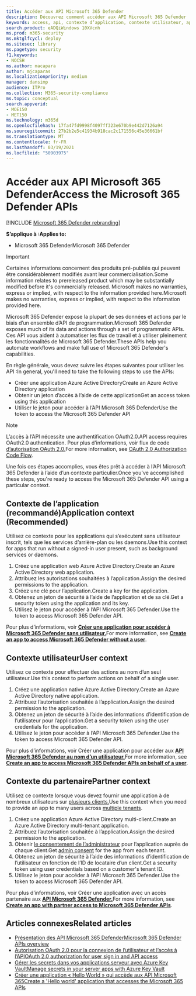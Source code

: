 ```yaml
---
title: Accéder aux API Microsoft 365 Defender
description: Découvrez comment accéder aux API Microsoft 365 Defender
keywords: access, api, contexte d’application, contexte utilisateur, application aad, jeton d’accès
search.product: eADQiWindows 10XVcnh
ms.prod: m365-security
ms.mktglfcycl: deploy
ms.sitesec: library
ms.pagetype: security
f1.keywords:
- NOCSH
ms.author: macapara
author: mjcaparas
ms.localizationpriority: medium
manager: dansimp
audience: ITPro
ms.collection: M365-security-compliance
ms.topic: conceptual
search.appverid:
- MOE150
- MET150
ms.technology: m365d
ms.openlocfilehash: 17fa47fd9998f4097ff323e670b9e442d7126a94
ms.sourcegitcommit: 27b2b2e5c41934b918cac2c171556c45e36661bf
ms.translationtype: MT
ms.contentlocale: fr-FR
ms.lasthandoff: 03/19/2021
ms.locfileid: "50903975"
---
```

# <a name="access-the-microsoft-365-defender-apis"></a><span data-ttu-id="0b4f5-104">Accéder aux API Microsoft 365 Defender</span><span class="sxs-lookup"><span data-stu-id="0b4f5-104">Access the Microsoft 365 Defender APIs</span></span>

[!INCLUDE [Microsoft 365 Defender rebranding](../includes/microsoft-defender.md)]

<span data-ttu-id="0b4f5-105">**S’applique à :**</span><span class="sxs-lookup"><span data-stu-id="0b4f5-105">**Applies to:**</span></span>

- <span data-ttu-id="0b4f5-106">Microsoft 365 Defender</span><span class="sxs-lookup"><span data-stu-id="0b4f5-106">Microsoft 365 Defender</span></span>

> [!IMPORTANT]
> <span data-ttu-id="0b4f5-107">Certaines informations concernent des produits pré-publiés qui peuvent être considérablement modifiés avant leur commercialisation.</span><span class="sxs-lookup"><span data-stu-id="0b4f5-107">Some information relates to prereleased product which may be substantially modified before it's commercially released.</span></span> <span data-ttu-id="0b4f5-108">Microsoft makes no warranties, express or implied, with respect to the information provided here.</span><span class="sxs-lookup"><span data-stu-id="0b4f5-108">Microsoft makes no warranties, express or implied, with respect to the information provided here.</span></span>

<span data-ttu-id="0b4f5-109">Microsoft 365 Defender expose la plupart de ses données et actions par le biais d’un ensemble d’API de programmation.</span><span class="sxs-lookup"><span data-stu-id="0b4f5-109">Microsoft 365 Defender exposes much of its data and actions through a set of programmatic APIs.</span></span> <span data-ttu-id="0b4f5-110">Ces API vous aident à automatiser les flux de travail et à utiliser pleinement les fonctionnalités de Microsoft 365 Defender.</span><span class="sxs-lookup"><span data-stu-id="0b4f5-110">These APIs help you automate workflows and make full use of Microsoft 365 Defender's capabilities.</span></span>

<span data-ttu-id="0b4f5-111">En règle générale, vous devez suivre les étapes suivantes pour utiliser les API :</span><span class="sxs-lookup"><span data-stu-id="0b4f5-111">In general, you'll need to take the following steps to use the APIs:</span></span>

- <span data-ttu-id="0b4f5-112">Créer une application Azure Active Directory</span><span class="sxs-lookup"><span data-stu-id="0b4f5-112">Create an Azure Active Directory application</span></span>
- <span data-ttu-id="0b4f5-113">Obtenir un jeton d’accès à l’aide de cette application</span><span class="sxs-lookup"><span data-stu-id="0b4f5-113">Get an access token using this application</span></span>
- <span data-ttu-id="0b4f5-114">Utiliser le jeton pour accéder à l’API Microsoft 365 Defender</span><span class="sxs-lookup"><span data-stu-id="0b4f5-114">Use the token to access the Microsoft 365 Defender API</span></span>

> [!NOTE]
> <span data-ttu-id="0b4f5-115">L’accès à l’API nécessite une authentification OAuth2.0.</span><span class="sxs-lookup"><span data-stu-id="0b4f5-115">API access requires OAuth2.0 authentication.</span></span> <span data-ttu-id="0b4f5-116">Pour plus d’informations, voir flux de code [d’autorisation OAuth 2.0.](/azure/active-directory/develop/active-directory-v2-protocols-oauth-code)</span><span class="sxs-lookup"><span data-stu-id="0b4f5-116">For more information, see [OAuth 2.0 Authorization Code Flow](/azure/active-directory/develop/active-directory-v2-protocols-oauth-code).</span></span>

<span data-ttu-id="0b4f5-117">Une fois ces étapes accomplies, vous êtes prêt à accéder à l’API Microsoft 365 Defender à l’aide d’un contexte particulier.</span><span class="sxs-lookup"><span data-stu-id="0b4f5-117">Once you've accomplished these steps, you're ready to access the Microsoft 365 Defender API using a particular context.</span></span>

## <a name="application-context-recommended"></a><span data-ttu-id="0b4f5-118">Contexte de l’application (recommandé)</span><span class="sxs-lookup"><span data-stu-id="0b4f5-118">Application context (Recommended)</span></span>

<span data-ttu-id="0b4f5-119">Utilisez ce contexte pour les applications qui s’exécutent sans utilisateur inscrit, tels que les services d’arrière-plan ou les daemons.</span><span class="sxs-lookup"><span data-stu-id="0b4f5-119">Use this context for apps that run without a signed-in user present, such as background services or daemons.</span></span>

1. <span data-ttu-id="0b4f5-120">Créez une application web Azure Active Directory.</span><span class="sxs-lookup"><span data-stu-id="0b4f5-120">Create an Azure Active Directory web application.</span></span>
2. <span data-ttu-id="0b4f5-121">Attribuez les autorisations souhaitées à l’application.</span><span class="sxs-lookup"><span data-stu-id="0b4f5-121">Assign the desired permissions to the application.</span></span>
3. <span data-ttu-id="0b4f5-122">Créez une clé pour l’application.</span><span class="sxs-lookup"><span data-stu-id="0b4f5-122">Create a key for the application.</span></span>
4. <span data-ttu-id="0b4f5-123">Obtenez un jeton de sécurité à l’aide de l’application et de sa clé.</span><span class="sxs-lookup"><span data-stu-id="0b4f5-123">Get a security token using the application and its key.</span></span>
5. <span data-ttu-id="0b4f5-124">Utilisez le jeton pour accéder à l’API Microsoft 365 Defender.</span><span class="sxs-lookup"><span data-stu-id="0b4f5-124">Use the token to access  Microsoft 365 Defender API.</span></span>

<span data-ttu-id="0b4f5-125">Pour plus d’informations, voir **[Créer une application pour accéder à Microsoft 365 Defender sans utilisateur.](api-create-app-web.md)**</span><span class="sxs-lookup"><span data-stu-id="0b4f5-125">For more information, see **[Create an app to access Microsoft 365 Defender without a user](api-create-app-web.md)**.</span></span>

## <a name="user-context"></a><span data-ttu-id="0b4f5-126">Contexte utilisateur</span><span class="sxs-lookup"><span data-stu-id="0b4f5-126">User context</span></span>

<span data-ttu-id="0b4f5-127">Utilisez ce contexte pour effectuer des actions au nom d’un seul utilisateur.</span><span class="sxs-lookup"><span data-stu-id="0b4f5-127">Use this context to perform actions on behalf of a single user.</span></span>

1. <span data-ttu-id="0b4f5-128">Créez une application native Azure Active Directory.</span><span class="sxs-lookup"><span data-stu-id="0b4f5-128">Create an Azure Active Directory native application.</span></span>
2. <span data-ttu-id="0b4f5-129">Attribuez l’autorisation souhaitée à l’application.</span><span class="sxs-lookup"><span data-stu-id="0b4f5-129">Assign the desired permission to the application.</span></span>
3. <span data-ttu-id="0b4f5-130">Obtenez un jeton de sécurité à l’aide des informations d’identification de l’utilisateur pour l’application.</span><span class="sxs-lookup"><span data-stu-id="0b4f5-130">Get a security token using the user credentials for the application.</span></span>
4. <span data-ttu-id="0b4f5-131">Utilisez le jeton pour accéder à l’API Microsoft 365 Defender.</span><span class="sxs-lookup"><span data-stu-id="0b4f5-131">Use the token to access  Microsoft 365 Defender API.</span></span>

<span data-ttu-id="0b4f5-132">Pour plus d’informations, voir Créer une application pour accéder aux **[API Microsoft 365 Defender au nom d’un utilisateur.](api-create-app-user-context.md)**</span><span class="sxs-lookup"><span data-stu-id="0b4f5-132">For more information, see **[Create an app to access Microsoft 365 Defender APIs on behalf of a user](api-create-app-user-context.md)**.</span></span>

## <a name="partner-context"></a><span data-ttu-id="0b4f5-133">Contexte du partenaire</span><span class="sxs-lookup"><span data-stu-id="0b4f5-133">Partner context</span></span>

<span data-ttu-id="0b4f5-134">Utilisez ce contexte lorsque vous devez fournir une application à de nombreux utilisateurs sur [plusieurs clients.](/azure/active-directory/develop/single-and-multi-tenant-apps)</span><span class="sxs-lookup"><span data-stu-id="0b4f5-134">Use this context when you need to provide an app to many users across [multiple tenants](/azure/active-directory/develop/single-and-multi-tenant-apps).</span></span>

1. <span data-ttu-id="0b4f5-135">Créez une application Azure Active Directory multi-client.</span><span class="sxs-lookup"><span data-stu-id="0b4f5-135">Create an Azure Active Directory multi-tenant application.</span></span>
2. <span data-ttu-id="0b4f5-136">Attribuez l’autorisation souhaitée à l’application.</span><span class="sxs-lookup"><span data-stu-id="0b4f5-136">Assign the desired permission to the application.</span></span>
3. <span data-ttu-id="0b4f5-137">Obtenir [le consentement de l’administrateur](/azure/active-directory/develop/v2-permissions-and-consent#requesting-consent-for-an-entire-tenant) pour l’application auprès de chaque client.</span><span class="sxs-lookup"><span data-stu-id="0b4f5-137">Get [admin consent](/azure/active-directory/develop/v2-permissions-and-consent#requesting-consent-for-an-entire-tenant) for the app from each tenant.</span></span>
4. <span data-ttu-id="0b4f5-138">Obtenez un jeton de sécurité à l’aide des informations d’identification de l’utilisateur en fonction de l’ID de locataire d’un client.</span><span class="sxs-lookup"><span data-stu-id="0b4f5-138">Get a security token using user credentials based on a customer's tenant ID.</span></span>
5. <span data-ttu-id="0b4f5-139">Utilisez le jeton pour accéder à l’API Microsoft 365 Defender.</span><span class="sxs-lookup"><span data-stu-id="0b4f5-139">Use the token to access  Microsoft 365 Defender API.</span></span>

<span data-ttu-id="0b4f5-140">Pour plus d’informations, voir Créer une application avec un accès partenaire aux **[API Microsoft 365 Defender.](api-partner-access.md)**</span><span class="sxs-lookup"><span data-stu-id="0b4f5-140">For more information, see **[Create an app with partner access to Microsoft 365 Defender APIs](api-partner-access.md)**.</span></span>

## <a name="related-articles"></a><span data-ttu-id="0b4f5-141">Articles connexes</span><span class="sxs-lookup"><span data-stu-id="0b4f5-141">Related articles</span></span>

- [<span data-ttu-id="0b4f5-142">Présentation des API Microsoft 365 Defender</span><span class="sxs-lookup"><span data-stu-id="0b4f5-142">Microsoft 365 Defender APIs overview</span></span>](api-overview.md)
- [<span data-ttu-id="0b4f5-143">Autorisation OAuth 2.0 pour la connexion de l’utilisateur et l’accès à l’API</span><span class="sxs-lookup"><span data-stu-id="0b4f5-143">OAuth 2.0 authorization for user sign in and API access</span></span>](/azure/active-directory/develop/active-directory-v2-protocols-oauth-code)
- [<span data-ttu-id="0b4f5-144">Gérer les secrets dans vos applications serveur avec Azure Key Vault</span><span class="sxs-lookup"><span data-stu-id="0b4f5-144">Manage secrets in your server apps with Azure Key Vault</span></span>](/learn/modules/manage-secrets-with-azure-key-vault/)
- [<span data-ttu-id="0b4f5-145">Créer une application « Hello World » qui accède aux API Microsoft 365</span><span class="sxs-lookup"><span data-stu-id="0b4f5-145">Create a 'Hello world' application that accesses the Microsoft 365 APIs</span></span>](api-hello-world.md)
